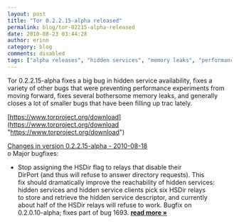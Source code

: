 ```yaml
---
layout: post
title: "Tor 0.2.2.15-alpha released"
permalink: blog/tor-02215-alpha-released
date: 2010-08-23 03:44:28
author: erinn
category: blog
comments: disabled
tags: ["alpha releases", "hidden services", "memory leaks", "performance improvements", "tor"]
---
```


Tor 0.2.2.15-alpha fixes a big bug in hidden service availability, fixes a variety of other bugs that were preventing performance experiments from moving forward, fixes several bothersome memory leaks, and generally closes a lot of smaller bugs that have been filling up trac lately.

[https://www.torproject.org/download](https://www.torproject.org/download "https://www.torproject.org/download")

[Changes in version 0.2.2.15-alpha - 2010-08-18](https://gitweb.torproject.org/tor.git/blob_plain/eba3f37f17a2af4ff628dd5cbc653441e6dce6eb:/ChangeLog)  
 o Major bugfixes:  
 - Stop assigning the HSDir flag to relays that disable their  
 DirPort (and thus will refuse to answer directory requests). This  
 fix should dramatically improve the reachability of hidden services:  
 hidden services and hidden service clients pick six HSDir relays  
 to store and retrieve the hidden service descriptor, and currently  
 about half of the HSDir relays will refuse to work. Bugfix on  
 0.2.0.10-alpha; fixes part of bug 1693. [**read more »**](https://blog.torproject.org/blog/tor-02215-alpha-released)

